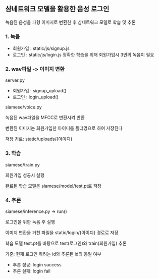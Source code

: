 ## 샴네트워크 모델을 활용한 음성 로그인

녹음된 음성을 파형 이미지로 변환한 후 샴네트워크 모델로 학습 및 추론

### 1. 녹음

- 회원가입 : static/js/signup.js
- 로그인 : static/js/login.js
  정확한 학습을 위해 회원가입시 3번의 녹음이 필요

### 2. wav파일 -> 이미지 변환

server.py

- 회원가입 : signup_upload()
- 로그인 : login_upload()

siamese/voice.py

녹음된 wav파일을 MFCC로 변환시켜 반환

변환된 이미지는 회원가입한 아이디를 폴더명으로 하여 저장된다

저장 경로: static/uploads/{아이디}

### 3. 학습

siamese/train.py

회원가입 성공시 실행

완료된 학습 모델은 siamese/model/test.pt로 저장

### 4. 추론

siamese/inference.py -> run()

로그인을 위한 녹음 후 실행

이미지 변환을 거친 파일을 static/login/{아이디} 경로로 저장

학습 모델 test.pt를 바탕으로 test(로그인)와 train(회원가입) 추론

기준: 현재 로그인 하려는 id와 추론된 id의 동일 여부

- 추론 성공: login success
- 추론 실패: login fail

